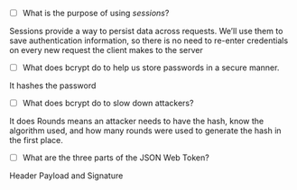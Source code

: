 
- [ ] What is the purpose of using _sessions_?

Sessions provide a way to persist data across requests. We’ll use them to save authentication information, so there is no need to re-enter credentials on every new request the client makes to the server


- [ ] What does bcrypt do to help us store passwords in a secure manner.

It hashes the password


- [ ] What does bcrypt do to slow down attackers?

It does Rounds
means an attacker needs to have the hash, know the algorithm used, and how many rounds were used to generate the hash in the first place.


- [ ] What are the three parts of the JSON Web Token?

Header Payload and Signature